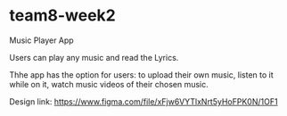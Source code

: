 # team8-week2


Music Player App

Users can play any music and read the  Lyrics.

Thhe app has the option for users:
to upload their own music,
listen to it while on it,
watch music videos of their chosen music.

Design link:
https://www.figma.com/file/xFjw6VYTlxNrt5yHoFPK0N/1OF1
